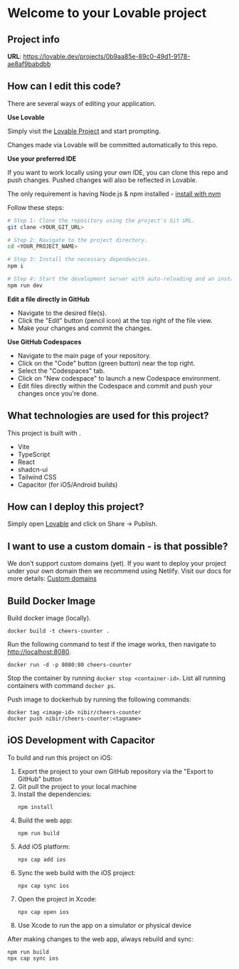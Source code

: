 
# Welcome to your Lovable project

## Project info

**URL**: https://lovable.dev/projects/0b9aa85e-89c0-49d1-9178-ae8af9babdbb

## How can I edit this code?

There are several ways of editing your application.

**Use Lovable**

Simply visit the [Lovable Project](https://lovable.dev/projects/0b9aa85e-89c0-49d1-9178-ae8af9babdbb) and start prompting.

Changes made via Lovable will be committed automatically to this repo.

**Use your preferred IDE**

If you want to work locally using your own IDE, you can clone this repo and push changes. Pushed changes will also be reflected in Lovable.

The only requirement is having Node.js & npm installed - [install with nvm](https://github.com/nvm-sh/nvm#installing-and-updating)

Follow these steps:

```sh
# Step 1: Clone the repository using the project's Git URL.
git clone <YOUR_GIT_URL>

# Step 2: Navigate to the project directory.
cd <YOUR_PROJECT_NAME>

# Step 3: Install the necessary dependencies.
npm i

# Step 4: Start the development server with auto-reloading and an instant preview.
npm run dev
```

**Edit a file directly in GitHub**

- Navigate to the desired file(s).
- Click the "Edit" button (pencil icon) at the top right of the file view.
- Make your changes and commit the changes.

**Use GitHub Codespaces**

- Navigate to the main page of your repository.
- Click on the "Code" button (green button) near the top right.
- Select the "Codespaces" tab.
- Click on "New codespace" to launch a new Codespace environment.
- Edit files directly within the Codespace and commit and push your changes once you're done.

## What technologies are used for this project?

This project is built with .

- Vite
- TypeScript
- React
- shadcn-ui
- Tailwind CSS
- Capacitor (for iOS/Android builds)

## How can I deploy this project?

Simply open [Lovable](https://lovable.dev/projects/0b9aa85e-89c0-49d1-9178-ae8af9babdbb) and click on Share -> Publish.

## I want to use a custom domain - is that possible?

We don't support custom domains (yet). If you want to deploy your project under your own domain then we recommend using Netlify. Visit our docs for more details: [Custom domains](https://docs.lovable.dev/tips-tricks/custom-domain/)

## Build Docker Image

Build docker image (locally).

```
docker build -t cheers-counter .
```

Run the following command to test if the image works, then navigate to [http://localhost:8080](http://localhost:8080).

```
docker run -d -p 8080:80 cheers-counter
```

Stop the container by running `docker stop <container-id>`. List all running containers with command `docker ps`.

Push image to dockerhub by running the following commands:

```
docker tag <image-id> nibir/cheers-counter
docker push nibir/cheers-counter:<tagname>
```

## iOS Development with Capacitor

To build and run this project on iOS:

1. Export the project to your own GitHub repository via the "Export to GitHub" button
2. Git pull the project to your local machine
3. Install the dependencies:
   ```
   npm install
   ```
4. Build the web app:
   ```
   npm run build
   ```
5. Add iOS platform:
   ```
   npx cap add ios
   ```
6. Sync the web build with the iOS project:
   ```
   npx cap sync ios
   ```
7. Open the project in Xcode:
   ```
   npx cap open ios
   ```
8. Use Xcode to run the app on a simulator or physical device

After making changes to the web app, always rebuild and sync:
```
npm run build
npx cap sync ios
```
